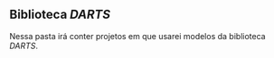 ## Biblioteca *DARTS*

Nessa pasta irá conter projetos em que usarei modelos da biblioteca *DARTS*.
